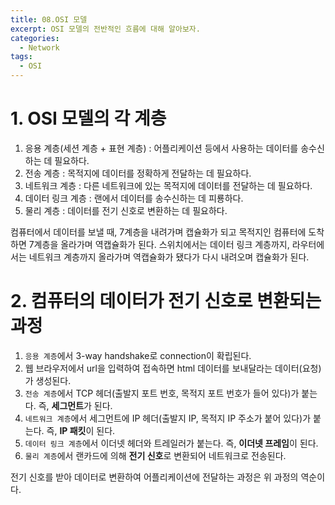 ```yaml
---
title: 08.OSI 모델
excerpt: OSI 모델의 전반적인 흐름에 대해 알아보자.
categories:
  - Network
tags:
  - OSI
---
```


# 1. OSI 모델의 각 계층

1. 응용 계층(세션 계층 + 표현 계층) : 어플리케이션 등에서 사용하는 데이터를 송수신하는 데 필요하다.
2. 전송 계층 : 목적지에 데이터를 정확하게 전달하는 데 필요하다.
3. 네트워크 계층 : 다른 네트워크에 있는 목적지에 데이터를 전달하는 데 필요하다.
4. 데이터 링크 계층 : 랜에서 데이터를 송수신하는 데 피룡하다.
5. 물리 계층 : 데이터를 전기 신호로 변환하는 데 필요하다.

컴퓨터에서 데이터를 보낼 때, 7계층을 내려가며 캡슐화가 되고 목적지인 컴퓨터에 도착하면 7계층을 올라가며 역캡슐화가 된다.
스위치에서는 데이터 링크 계층까지, 라우터에서는 네트워크 계층까지 올라가며 역캡슐화가 됐다가 다시 내려오며 캡슐화가 된다.


# 2. 컴퓨터의 데이터가 전기 신호로 변환되는 과정

1. `응용 계층`에서 3-way handshake로 connection이 확립된다.
2. 웹 브라우저에서 url을 입력하여 접속하면 html 데이터를 보내달라는 데이터(요청)가 생성된다.
3. `전송 계층`에서 TCP 헤더(출발지 포트 번호, 목적지 포트 번호가 들어 있다)가 붙는다. 즉, **세그먼트**가 된다.
4. `네트워크 계층`에서 세그먼트에 IP 헤더(출발지 IP, 목적지 IP 주소가 붙어 있다)가 붙는다. 즉, **IP 패킷**이 된다.
5. `데이터 링크 계층`에서 이더넷 헤더와 트레일러가 붙는다. 즉, **이더넷 프레임**이 된다.
6. `물리 계층`에서 랜카드에 의해 **전기 신호**로 변환되어 네트워크로 전송된다.

전기 신호를 받아 데이터로 변환하여 어플리케이션에 전달하는 과정은 위 과정의 역순이다.

